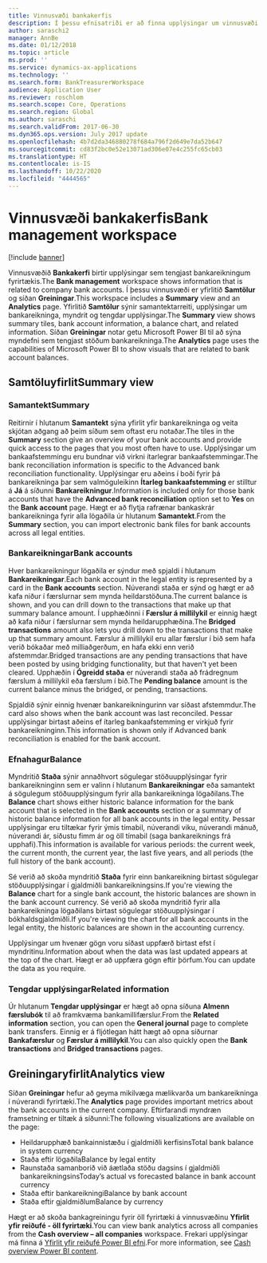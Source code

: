 ```yaml
---
title: Vinnusvæði bankakerfis
description: Í þessu efnisatriði er að finna upplýsingar um vinnusvæði bankakerfis. Þetta vinnusvæði sýnir upplýsingar sem tengjast bankareikningum fyrirtækis og felur í sér samtöluyfirlit og greiningarsíðu. Samtöluyfirlitið sýnir samantektarreiti, upplýsingar um bankareikninga, myndrit og tengdar upplýsingar. Greiningarsíðan notar getu Microsoft Power BI til að sýna myndefni sem tengjast stöðum bankareikninga.
author: saraschi2
manager: AnnBe
ms.date: 01/12/2018
ms.topic: article
ms.prod: ''
ms.service: dynamics-ax-applications
ms.technology: ''
ms.search.form: BankTreasurerWorkspace
audience: Application User
ms.reviewer: roschlom
ms.search.scope: Core, Operations
ms.search.region: Global
ms.author: saraschi
ms.search.validFrom: 2017-06-30
ms.dyn365.ops.version: July 2017 update
ms.openlocfilehash: 4b7d2da346880278f684a796f2d649e7da52b647
ms.sourcegitcommit: cd83f2bc0e52e13071ad306e07e4c255fc65cb03
ms.translationtype: HT
ms.contentlocale: is-IS
ms.lasthandoff: 10/22/2020
ms.locfileid: "4444565"
---
```

# <a name="bank-management-workspace"></a><span data-ttu-id="629a6-106">Vinnusvæði bankakerfis</span><span class="sxs-lookup"><span data-stu-id="629a6-106">Bank management workspace</span></span>

[!include [banner](../includes/banner.md)]

<span data-ttu-id="629a6-107">Vinnusvæðið **Bankakerfi** birtir upplýsingar sem tengjast bankareikningum fyrirtækis.</span><span class="sxs-lookup"><span data-stu-id="629a6-107">The **Bank management** workspace shows information that is related to company bank accounts.</span></span> <span data-ttu-id="629a6-108">Í þessu vinnusvæði er yfirlitið **Samtölur** og síðan **Greiningar**.</span><span class="sxs-lookup"><span data-stu-id="629a6-108">This workspace includes a **Summary** view and an **Analytics** page.</span></span> <span data-ttu-id="629a6-109">Yfirlitið **Samtölur** sýnir samantektarreiti, upplýsingar um bankareikninga, myndrit og tengdar upplýsingar.</span><span class="sxs-lookup"><span data-stu-id="629a6-109">The **Summary** view shows summary tiles, bank account information, a balance chart, and related information.</span></span> <span data-ttu-id="629a6-110">Síðan **Greiningar** notar getu Microsoft Power BI til að sýna myndefni sem tengjast stöðum bankareikninga.</span><span class="sxs-lookup"><span data-stu-id="629a6-110">The **Analytics** page uses the capabilities of Microsoft Power BI to show visuals that are related to bank account balances.</span></span>

## <a name="summary-view"></a><span data-ttu-id="629a6-111">Samtöluyfirlit</span><span class="sxs-lookup"><span data-stu-id="629a6-111">Summary view</span></span>

### <a name="summary"></a><span data-ttu-id="629a6-112">Samantekt</span><span class="sxs-lookup"><span data-stu-id="629a6-112">Summary</span></span>

<span data-ttu-id="629a6-113">Reitirnir í hlutanum **Samantekt** sýna yfirlit yfir bankareikninga og veita skjótan aðgang að þeim síðum sem oftast eru notaðar.</span><span class="sxs-lookup"><span data-stu-id="629a6-113">The tiles in the **Summary** section give an overview of your bank accounts and provide quick access to the pages that you most often have to use.</span></span> <span data-ttu-id="629a6-114">Upplýsingar um bankaafstemmingu eru bundnar við virkni ítarlegrar bankaafstemmingar.</span><span class="sxs-lookup"><span data-stu-id="629a6-114">The bank reconciliation information is specific to the Advanced bank reconciliation functionality.</span></span> <span data-ttu-id="629a6-115">Upplýsingar eru aðeins í boði fyrir þá bankareikninga þar sem valmöguleikinn **Ítarleg bankaafstemming** er stilltur á **Já** á síðunni **Bankareikningur**.</span><span class="sxs-lookup"><span data-stu-id="629a6-115">Information is included only for those bank accounts that have the **Advanced bank reconciliation** option set to **Yes** on the **Bank account** page.</span></span> <span data-ttu-id="629a6-116">Hægt er að flytja rafrænar bankaskrár bankareikninga fyrir alla lögaðila úr hlutanum **Samantekt**.</span><span class="sxs-lookup"><span data-stu-id="629a6-116">From the **Summary** section, you can import electronic bank files for bank accounts across all legal entities.</span></span>

### <a name="bank-accounts"></a><span data-ttu-id="629a6-117">Bankareikningar</span><span class="sxs-lookup"><span data-stu-id="629a6-117">Bank accounts</span></span>

<span data-ttu-id="629a6-118">Hver bankareikningur lögaðila er sýndur með spjaldi í hlutanum **Bankareikningar**.</span><span class="sxs-lookup"><span data-stu-id="629a6-118">Each bank account in the legal entity is represented by a card in the **Bank accounts** section.</span></span> <span data-ttu-id="629a6-119">Núverandi staða er sýnd og hægt er að kafa niður í færslurnar sem mynda heildarstöðuna.</span><span class="sxs-lookup"><span data-stu-id="629a6-119">The current balance is shown, and you can drill down to the transactions that make up that summary balance amount.</span></span> <span data-ttu-id="629a6-120">Í upphæðinni í **Færslur á millilykil** er einnig hægt að kafa niður í færslurnar sem mynda heildarupphæðina.</span><span class="sxs-lookup"><span data-stu-id="629a6-120">The **Bridged transactions** amount also lets you drill down to the transactions that make up that summary amount.</span></span> <span data-ttu-id="629a6-121">Færslur á millilykil eru allar færslur í bið sem hafa verið bókaðar með milliaðgerðum, en hafa ekki enn verið afstemmdar.</span><span class="sxs-lookup"><span data-stu-id="629a6-121">Bridged transactions are any pending transactions that have been posted by using bridging functionality, but that haven't yet been cleared.</span></span> <span data-ttu-id="629a6-122">Upphæðin í **Ógreidd staða** er núverandi staða að frádregnum færslum á millilykil eða færslum í bið.</span><span class="sxs-lookup"><span data-stu-id="629a6-122">The **Pending balance** amount is the current balance minus the bridged, or pending, transactions.</span></span>

<span data-ttu-id="629a6-123">Spjaldið sýnir einnig hvenær bankareikningurinn var síðast afstemmdur.</span><span class="sxs-lookup"><span data-stu-id="629a6-123">The card also shows when the bank account was last reconciled.</span></span> <span data-ttu-id="629a6-124">Þessar upplýsingar birtast aðeins ef ítarleg bankaafstemming er virkjuð fyrir bankareikninginn.</span><span class="sxs-lookup"><span data-stu-id="629a6-124">This information is shown only if Advanced bank reconciliation is enabled for the bank account.</span></span>

### <a name="balance"></a><span data-ttu-id="629a6-125">Efnahagur</span><span class="sxs-lookup"><span data-stu-id="629a6-125">Balance</span></span>

<span data-ttu-id="629a6-126">Myndritið **Staða** sýnir annaðhvort sögulegar stöðuupplýsingar fyrir bankareikninginn sem er valinn í hlutanum **Bankareikningar** eða samantekt á sögulegum stöðuupplýsingum fyrir alla bankareikninga lögaðilans.</span><span class="sxs-lookup"><span data-stu-id="629a6-126">The **Balance** chart shows either historic balance information for the bank account that is selected in the **Bank accounts** section or a summary of historic balance information for all bank accounts in the legal entity.</span></span> <span data-ttu-id="629a6-127">Þessar upplýsingar eru tiltækar fyrir ýmis tímabil, núverandi viku, núverandi mánuð, núverandi ár, síðustu fimm ár og öll tímabil (saga bankareiknings frá upphafi).</span><span class="sxs-lookup"><span data-stu-id="629a6-127">This information is available for various periods: the current week, the current month, the current year, the last five years, and all periods (the full history of the bank account).</span></span> 

<span data-ttu-id="629a6-128">Sé verið að skoða myndritið **Staða** fyrir einn bankareikning birtast sögulegar stöðuupplýsingar í gjaldmiðli bankareikningsins.</span><span class="sxs-lookup"><span data-stu-id="629a6-128">If you're viewing the **Balance** chart for a single bank account, the historic balances are shown in the bank account currency.</span></span> <span data-ttu-id="629a6-129">Sé verið að skoða myndritið fyrir alla bankareikninga lögaðilans birtast sögulegar stöðuupplýsingar í bókhaldsgjaldmiðli.</span><span class="sxs-lookup"><span data-stu-id="629a6-129">If you're viewing the chart for all bank accounts in the legal entity, the historic balances are shown in the accounting currency.</span></span>

<span data-ttu-id="629a6-130">Upplýsingar um hvenær gögn voru síðast uppfærð birtast efst í myndritinu.</span><span class="sxs-lookup"><span data-stu-id="629a6-130">Information about when the data was last updated appears at the top of the chart.</span></span> <span data-ttu-id="629a6-131">Hægt er að uppfæra gögn eftir þörfum.</span><span class="sxs-lookup"><span data-stu-id="629a6-131">You can update the data as you require.</span></span>

### <a name="related-information"></a><span data-ttu-id="629a6-132">Tengdar upplýsingar</span><span class="sxs-lookup"><span data-stu-id="629a6-132">Related information</span></span>

<span data-ttu-id="629a6-133">Úr hlutanum **Tengdar upplýsingar** er hægt að opna síðuna **Almenn færslubók** til að framkvæma bankamillifærslur.</span><span class="sxs-lookup"><span data-stu-id="629a6-133">From the **Related information** section, you can open the **General journal** page to complete bank transfers.</span></span> <span data-ttu-id="629a6-134">Einnig er á fljótlegan hátt hægt að opna síðurnar **Bankafærslur** og **Færslur á millilykil**.</span><span class="sxs-lookup"><span data-stu-id="629a6-134">You can also quickly open the **Bank transactions** and **Bridged transactions** pages.</span></span>

## <a name="analytics-view"></a><span data-ttu-id="629a6-135">Greiningaryfirlit</span><span class="sxs-lookup"><span data-stu-id="629a6-135">Analytics view</span></span>

<span data-ttu-id="629a6-136">Síðan **Greiningar** hefur að geyma mikilvæga mælikvarða um bankareikninga í núverandi fyrirtæki.</span><span class="sxs-lookup"><span data-stu-id="629a6-136">The **Analytics** page provides important metrics about the bank accounts in the current company.</span></span> <span data-ttu-id="629a6-137">Eftirfarandi myndræn framsetning er tiltæk á síðunni:</span><span class="sxs-lookup"><span data-stu-id="629a6-137">The following visualizations are available on the page:</span></span>

-   <span data-ttu-id="629a6-138">Heildarupphæð bankainnistæðu í gjaldmiðli kerfisins</span><span class="sxs-lookup"><span data-stu-id="629a6-138">Total bank balance in system currency</span></span>
-   <span data-ttu-id="629a6-139">Staða eftir lögaðila</span><span class="sxs-lookup"><span data-stu-id="629a6-139">Balance by legal entity</span></span>
-   <span data-ttu-id="629a6-140">Raunstaða samanborið við áætlaða stöðu dagsins í gjaldmiðli bankareikningsins</span><span class="sxs-lookup"><span data-stu-id="629a6-140">Today’s actual vs forecasted balance in bank account currency</span></span>
-   <span data-ttu-id="629a6-141">Staða eftir bankareikningi</span><span class="sxs-lookup"><span data-stu-id="629a6-141">Balance by bank account</span></span>
-   <span data-ttu-id="629a6-142">Staða eftir gjaldmiðlum</span><span class="sxs-lookup"><span data-stu-id="629a6-142">Balance by currency</span></span>

<span data-ttu-id="629a6-143">Hægt er að skoða bankagreiningu fyrir öll fyrirtæki á vinnusvæðinu **Yfirlit yfir reiðufé - öll fyrirtæki**.</span><span class="sxs-lookup"><span data-stu-id="629a6-143">You can view bank analytics across all companies from the **Cash overview – all companies** workspace.</span></span> <span data-ttu-id="629a6-144">Frekari upplýsingar má finna á [Yfirlit yfir reiðufé Power BI efni](Cash-Overview-Power-BI-content.md).</span><span class="sxs-lookup"><span data-stu-id="629a6-144">For more information, see [Cash overview Power BI content](Cash-Overview-Power-BI-content.md).</span></span>
